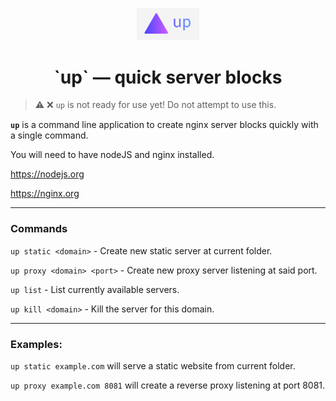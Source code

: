 <p align="center"><a href="http://moonjs.ga" target="_blank"><img width="100"src="assets/up.png"></a></p>

<h1 align="center">`up` — quick server blocks</h1>

> ⚠️ ❌ `up` is not ready for use yet! Do not attempt to use this.

**`up`** is a command line application to create nginx server blocks quickly with a single command.

You will need to have nodeJS and nginx installed.

https://nodejs.org

https://nginx.org

---

### Commands

`up static <domain>` - Create new static server at current folder.

`up proxy <domain> <port>` - Create new proxy server listening at said port.

`up list` - List currently available servers.

`up kill <domain>` - Kill the server for this domain.

---

### Examples:

`up static example.com` will serve a static website from current folder.

`up proxy example.com 8081` will create a reverse proxy listening at port 8081.